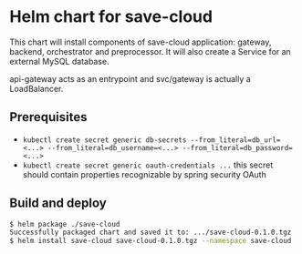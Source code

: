 # Helm chart for save-cloud
This chart will install components of save-cloud application: gateway, backend, orchestrator and preprocessor.
It will also create a Service for an external MySQL database.

api-gateway acts as an entrypoint and svc/gateway is actually a LoadBalancer.

## Prerequisites
* `kubectl create secret generic db-secrets --from_literal=db_url=<...> --from_literal=db_username=<...> --from_literal=db_password=<...>`
* `kubectl create secret generic oauth-credentials ...` this secret should contain properties recognizable by spring security OAuth

## Build and deploy
```bash
$ helm package ./save-cloud
Successfully packaged chart and saved it to: .../save-cloud-0.1.0.tgz
$ helm install save-cloud save-cloud-0.1.0.tgz --namespace save-cloud
```
